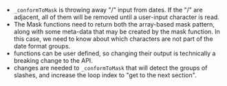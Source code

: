 - `_conformToMask` is throwing away "/" input from dates. If the "/" are adjacent, all of them will be removed until a user-input character is read.
- The Mask functions need to return both the array-based mask pattern, along with some meta-data that may be created by the mask function.  In this case, we need to know about which characters are not part of the date format groups.
- functions can be user defined, so changing their output is technically a breaking change to the API.
- changes are needed to `_conformToMask` that will detect the groups of slashes, and increase the loop index to "get to the next section".
